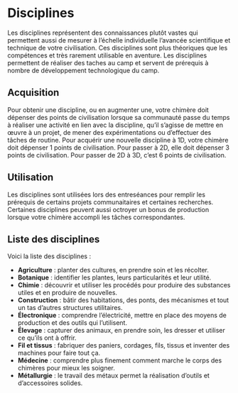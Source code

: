 # Disciplines

Les disciplines représentent des connaissances plutôt vastes qui permettent aussi de mesurer à l’échelle individuelle l’avancée scientifique et technique de votre civilisation. Ces disciplines sont plus théoriques que les compétences et très rarement utilisable en aventure. Les disciplines permettent de réaliser des taches au camp et servent de prérequis à nombre de développement technologique du camp.

## Acquisition

Pour obtenir une discipline, ou en augmenter une, votre chimère doit dépenser des points de civilisation lorsque sa communauté passe du temps à réaliser une activité en lien avec la discipline, qu’il s’agisse de mettre en œuvre à un projet, de mener des expérimentations ou d’effectuer des tâches de routine. Pour acquérir une nouvelle discipline à 1D, votre chimère doit dépenser 1 points de civilisation. Pour passer à 2D, elle doit dépenser 3 points de civilisation. Pour passer de 2D à 3D, c’est 6 points de civilisation.

## Utilisation

Les disciplines sont utilisées lors des entreséances pour remplir les prérequis de certains projets communaitaires et certaines recherches. Certaines disciplines peuvent aussi octroyer un bonus de production lorsque votre chimère accompli les tâches correspondantes.

## Liste des disciplines

Voici la liste des disciplines :

* **Agriculture** : planter des cultures, en prendre soin et les récolter.
* **Botanique** : identifier les plantes, leurs particularités et leur utilité.
* **Chimie** : découvrir et utiliser les procédés pour produire des substances utiles et en produire de nouvelles.
* **Construction** : bâtir des habitations, des ponts, des mécanismes et tout un tas d’autres structures utilitaires.
* **Électronique** : comprendre l’électricité, mettre en place des moyens de production et des outils qui l’utilisent.
* **Élevage** : capturer des animaux, en prendre soin, les dresser et utiliser ce qu’ils ont à offrir.
* **Fil et tissus** : fabriquer des paniers, cordages, fils, tissus et inventer des machines pour faire tout ça.
* **Médecine** : comprendre plus finement comment marche le corps des chimères pour mieux les soigner.
* **Métallurgie** : le travail des métaux permet la réalisation d’outils et d’accessoires solides.
